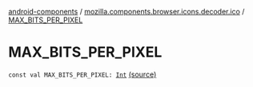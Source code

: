 [android-components](../index.md) / [mozilla.components.browser.icons.decoder.ico](index.md) / [MAX_BITS_PER_PIXEL](./-m-a-x_-b-i-t-s_-p-e-r_-p-i-x-e-l.md)

# MAX_BITS_PER_PIXEL

`const val MAX_BITS_PER_PIXEL: `[`Int`](https://kotlinlang.org/api/latest/jvm/stdlib/kotlin/-int/index.html) [(source)](https://github.com/mozilla-mobile/android-components/blob/master/components/browser/icons/src/main/java/mozilla/components/browser/icons/decoder/ico/IconDirectoryEntry.kt#L11)